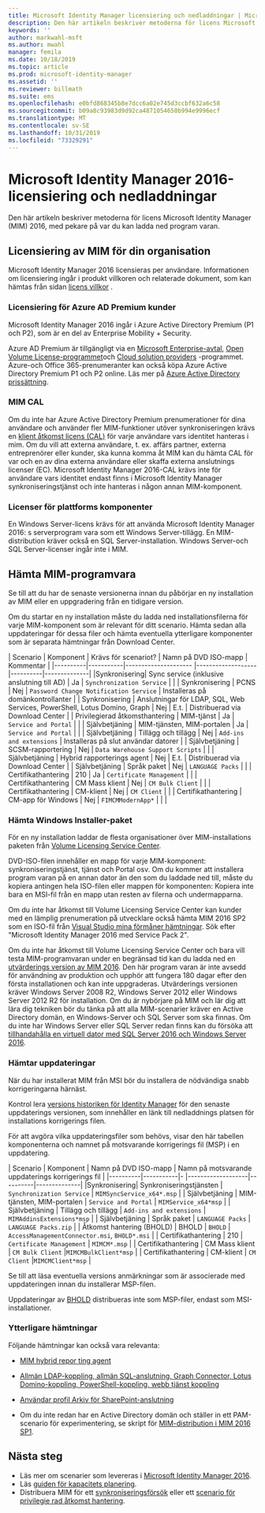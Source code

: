 ```yaml
---
title: Microsoft Identity Manager licensiering och nedladdningar | Microsoft Docs
description: Den här artikeln beskriver metoderna för licens Microsoft Identity Manager (MIM) 2016, med pekare på var du kan ladda ned program varan.
keywords: ''
author: markwahl-msft
ms.author: mwahl
manager: femila
ms.date: 10/18/2019
ms.topic: article
ms.prod: microsoft-identity-manager
ms.assetid: ''
ms.reviewer: billmath
ms.suite: ems
ms.openlocfilehash: e0bfd868345b8e7dcc6a02e745d3ccbf632a6c58
ms.sourcegitcommit: b09a8c93983d9d92ca4871054650b994e9996ecf
ms.translationtype: MT
ms.contentlocale: sv-SE
ms.lasthandoff: 10/31/2019
ms.locfileid: "73329291"
---
```

# <a name="microsoft-identity-manager-2016-licensing-and-downloads"></a>Microsoft Identity Manager 2016-licensiering och nedladdningar

Den här artikeln beskriver metoderna för licens Microsoft Identity Manager (MIM) 2016, med pekare på var du kan ladda ned program varan.

## <a name="licensing-mim-for-your-organization"></a>Licensiering av MIM för din organisation

Microsoft Identity Manager 2016 licensieras per användare.  Informationen om licensiering ingår i produkt villkoren och relaterade dokument, som kan hämtas från sidan [licens villkor](https://www.microsoft.com/licensing/product-licensing/products.aspx) .

### <a name="licensing-for-azure-ad-premium-customers"></a>Licensiering för Azure AD Premium kunder

Microsoft Identity Manager 2016 ingår i Azure Active Directory Premium (P1 och P2), som är en del av Enterprise Mobility + Security.

Azure AD Premium är tillgängligt via en [Microsoft Enterprise-avtal](https://www.microsoft.com/licensing/licensing-programs/enterprise.aspx), [Open Volume License-programmet](https://www.microsoft.com/licensing/licensing-programs/open-license.aspx)och [Cloud solution providers](https://go.microsoft.com/fwlink/?LinkId=614968&clcid=0x409) -programmet. Azure-och Office 365-prenumeranter kan också köpa Azure Active Directory Premium P1 och P2 online.  Läs mer på [Azure Active Directory prissättning](https://azure.microsoft.com/pricing/details/active-directory/).

### <a name="mim-cals"></a>MIM CAL

Om du inte har Azure Active Directory Premium prenumerationer för dina användare och använder fler MIM-funktioner utöver synkroniseringen krävs en [klient åtkomst licens (CAL)](https://www.microsoft.com/licensing/product-licensing/client-access-license.aspx) för varje användare vars identitet hanteras i mim. Om du vill att externa användare, t. ex. affärs partner, externa entreprenörer eller kunder, ska kunna komma åt MIM kan du hämta CAL för var och en av dina externa användare eller skaffa externa anslutnings licenser (EC). Microsoft Identity Manager 2016-CAL krävs inte för användare vars identitet endast finns i Microsoft Identity Manager synkroniseringstjänst och inte hanteras i någon annan MIM-komponent.

### <a name="licenses-for-platform-components"></a>Licenser för plattforms komponenter

En Windows Server-licens krävs för att använda Microsoft Identity Manager 2016: s serverprogram vara som ett Windows Server-tillägg. En MIM-distribution kräver också en SQL Server-installation.  Windows Server-och SQL Server-licenser ingår inte i MIM.

## <a name="obtaining-mim-software"></a>Hämta MIM-programvara

Se till att du har de senaste versionerna innan du påbörjar en ny installation av MIM eller en uppgradering från en tidigare version.

Om du startar en ny installation måste du ladda ned installationsfilerna för varje MIM-komponent som är relevant för ditt scenario. Hämta sedan alla uppdateringar för dessa filer och hämta eventuella ytterligare komponenter som är separata hämtningar från Download Center.


| Scenario | Komponent | Krävs för scenariot? | Namn på DVD ISO-mapp | Kommentar |
|----------|-----------|---------------------   |-------------------|----------|--------------|
|Synkronisering| Sync service (inklusive anslutning till AD) | Ja | `Synchronization Service` | |
| Synkronisering | PCNS | Nej | `Password Change Notification Service` |  Installeras på domänkontrollanter |
| Synkronisering | Anslutningar för LDAP, SQL, Web Services, PowerShell, Lotus Domino, Graph | Nej | E.t. | Distribuerad via Download Center |
| Privilegierad åtkomsthantering | MIM-tjänst | Ja | `Service and Portal` | |
| Självbetjäning | MIM-tjänsten, MIM-portalen | Ja | `Service and Portal` | |
| Självbetjäning | Tillägg och tillägg | Nej | `Add-ins and extensions` | Installeras på slut användar datorer |
| Självbetjäning | SCSM-rapportering | Nej | `Data Warehouse Support Scripts` | |
| Självbetjäning | Hybrid rapporterings agent | Nej | E.t. | Distribuerad via Download Center |
| Självbetjäning | Språk paket | Nej | `LANGUAGE Packs` | |
| Certifikathantering | 210 | Ja | `Certificate Management` | |
| Certifikathantering | CM Mass klient | Nej | `CM Bulk Client` | |
| Certifikathantering | CM-klient | Nej | `CM Client`  | |
| Certifikathantering | CM-app för Windows | Nej | `FIMCMModernApp*` | | |

### <a name="obtaining-windows-installer-packages"></a>Hämta Windows Installer-paket

För en ny installation laddar de flesta organisationer över MIM-installations paketen från [Volume Licensing Service Center](https://www.microsoft.com/licensing/servicecenter/default.aspx). 


DVD-ISO-filen innehåller en mapp för varje MIM-komponent: synkroniseringstjänst, tjänst och Portal osv. Om du kommer att installera program varan på en annan dator än den som du laddade ned till, måste du kopiera antingen hela ISO-filen eller mappen för komponenten: Kopiera inte bara en MSI-fil från en mapp utan resten av filerna och undermapparna.

Om du inte har åtkomst till Volume Licensing Service Center kan kunder med en lämplig prenumeration på utvecklare också hämta MIM 2016 SP2 som en ISO-fil från [Visual Studio mina förmåner hämtningar](https://my.visualstudio.com/Downloads?q=Microsoft%20Identity%20Manager%202016%20with%20Service%20Pack%202&pgroup=).  Sök efter "Microsoft Identity Manager 2016 med Service Pack 2".  

Om du inte har åtkomst till Volume Licensing Service Center och bara vill testa MIM-programvaran under en begränsad tid kan du ladda ned en [utvärderings version av MIM 2016](https://www.microsoft.com/en-us/download/details.aspx?id=48244). Den här program varan är inte avsedd för användning av produktion och upphör att fungera 180 dagar efter den första installationen och kan inte uppgraderas. Utvärderings versionen kräver Windows Server 2008 R2, Windows Server 2012 eller Windows Server 2012 R2 för installation.  Om du är nybörjare på MIM och lär dig att lära dig tekniken bör du tänka på att alla MIM-scenarier kräver en Active Directory domän, en Windows-Server och SQL Server som ska finnas. Om du inte har Windows Server eller SQL Server redan finns kan du försöka att [tillhandahålla en virtuell dator med SQL Server 2016 och Windows Server 2016](https://azure.microsoft.com/blog/azure-images-sql-server-2016-on-windows-server-2016/).

### <a name="obtaining-updates"></a>Hämtar uppdateringar

När du har installerat MIM från MSI bör du installera de nödvändiga snabb korrigeringarna härnäst.

Kontrol lera [versions historiken för Identity Manager](./reference/version-history.md) för den senaste uppdaterings versionen, som innehåller en länk till nedladdnings platsen för installations korrigerings filen.

För att avgöra vilka uppdateringsfiler som behövs, visar den här tabellen komponenterna och namnet på motsvarande korrigerings fil (MSP) i en uppdatering.

| Scenario | Komponent | Namn på DVD ISO-mapp | Namn på motsvarande uppdaterings korrigerings fil |
|----------|-----------|-   |-------------------|----------|--------------|
|Synkronisering| Synkroniseringstjänsten | `Synchronization Service` | `MIMSyncService_x64*.msp` |
| Självbetjäning | MIM-tjänsten, MIM-portalen | `Service and Portal` | `MIMService_x64*msp` |
| Självbetjäning | Tillägg och tillägg | `Add-ins and extensions` | `MIMAddinsExtensions*msp` |
| Självbetjäning | Språk paket | `LANGUAGE Packs` | `LANGUAGE Packs.zip` |
| Åtkomst hantering (BHOLD) | BHOLD | `BHOLD` | `AccessManagementConnector.msi`, `BHOLD*.msi` |
| Certifikathantering | 210 |  `Certificate Management` | `MIMCM*.msp` |
| Certifikathantering | CM Mass klient |  `CM Bulk Client` |`MIMCMBulkClient*msp` |
| Certifikathantering | CM-klient | `CM Client` |`MIMCMClient*msp` |

Se till att läsa eventuella versions anmärkningar som är associerade med uppdateringen innan du installerar MSP-filen.

Uppdateringar av [BHOLD](https://www.microsoft.com/download/details.aspx?id=55950) distribueras inte som MSP-filer, endast som MSI-installationer.

### <a name="additional-downloads"></a>Ytterligare hämtningar

Följande hämtningar kan också vara relevanta:

- [MIM hybrid repor ting agent](https://www.microsoft.com/download/details.aspx?id=55112)

- [Allmän LDAP-koppling, allmän SQL-anslutning, Graph Connector, Lotus Domino-koppling, PowerShell-koppling, webb tjänst koppling](http://go.microsoft.com/fwlink/?LinkId=717495)

- [Användar profil Arkiv för SharePoint-anslutning](https://www.microsoft.com/download/details.aspx?id=41164)

- Om du inte redan har en Active Directory domän och ställer in ett PAM-scenario för experimentering, se skript för [MIM-distribution i MIM 2016 SP1](sp1-deployment-scripts.md).

## <a name="next-steps"></a>Nästa steg

- Läs mer om scenarier som levereras i [Microsoft Identity Manager 2016](microsoft-identity-manager-2016.md).
- Läs [guiden för kapacitets planering](capacity-planning-guide.md).
- Distribuera MIM för ett [synkroniseringsförsök](microsoft-identity-manager-deploy.md) eller ett [scenario för privilegie rad åtkomst hantering](./pam/privileged-identity-management-for-active-directory-domain-services.md).


